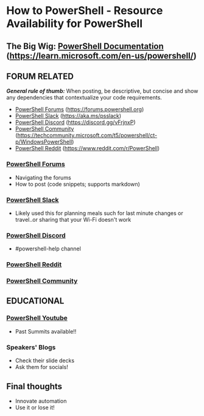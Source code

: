 # How to PowerShell - Resource Availability for PowerShell

## The Big Wig: [PowerShell Documentation](https://learn.microsoft.com/en-us/powershell/) (<https://learn.microsoft.com/en-us/powershell/>)

## FORUM RELATED

_**General rule of thumb:**_
When posting, be descriptive, but concise and show any dependencies that contextualize your code requirements.

- [PowerShell Forums](PowerShell.org) (<https://forums.powershell.org>)
- [PowerShell Slack](https://aka.ms/psslack) (<https://aka.ms/psslack>)
- [PowerShell Discord](https://discord.gg/vFrjnxP) (<https://discord.gg/vFrjnxP>)
- [PowerShell Community](https://techcommunity.microsoft.com/t5/powershell/ct-p/WindowsPowerShell) (<https://techcommunity.microsoft.com/t5/powershell/ct-p/WindowsPowerShell>)
- [PowerShell Reddit](https://www.reddit.com/r/PowerShell/) (<https://www.reddit.com/r/PowerShell>)

### [PowerShell Forums](forums.powershell.org)

- Navigating the forums
- How to post (code snippets; supports markdown)

### [PowerShell Slack](https://aka.ms/psslack)

- Likely used this for planning meals such for last minute changes or travel..or sharing that your Wi-Fi doesn't work

### [PowerShell Discord](https://discord.gg/vFrjnxP)

- #powershell-help channel

### [PowerShell Reddit](https://www.reddit.com/r/PowerShell/)

### [PowerShell Community](https://techcommunity.microsoft.com/t5/powershell/ct-p/WindowsPowerShell)

## EDUCATIONAL

### [PowerShell Youtube](https://www.youtube.com/powershellorg)

- Past Summits available!!

### Speakers' Blogs

- Check their slide decks
- Ask them for socials!

## Final thoughts

- Innovate automation
- Use it or lose it!
